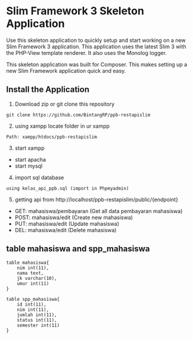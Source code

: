 # Slim Framework 3 Skeleton Application

Use this skeleton application to quickly setup and start working on a new Slim Framework 3 application. This application uses the latest Slim 3 with the PHP-View template renderer. It also uses the Monolog logger.

This skeleton application was built for Composer. This makes setting up a new Slim Framework application quick and easy.

## Install the Application

1. Download zip or git clone this repository

```
git clone https://github.com/BintangRP/ppb-restapislim
```

2. using xampp
   locate folder in ur xampp

```
Path: xampp/htdocs/ppb-restapislim
```

3. start xampp

-    start apacha
-    start mysql

4. import sql database

```
using kelas_api_ppb.sql (import in Phpmyadmin)
```

5. getting api from
   http://localhost/ppb-restapislim/public/{endpoint}

-    GET: mahasiswa/pembayaran (Get all data pembayaran mahasiswa)
-    POST: mahasiswa/edit (Create new mahasiswa)
-    PUT: mahasiswa/edit (Update mahasiswa)
-    DEL: mahasiswa/edit (Delete mahasiswa)

## table mahasiswa and spp_mahasiswa

```
table mahasiswa{
	nim int(11),
  	nama text,
  	jk varchar(10),
  	umur int(11)
}
```

```
table spp_mahasiswa{
	id int(11),
	nim int(11),
	jumlah int(11),
	status int(11),
	semester int(11)
}
```

